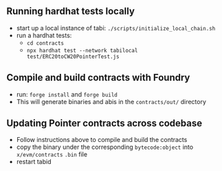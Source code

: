 ## Running hardhat tests locally
 * start up a local instance of tabi: `./scripts/initialize_local_chain.sh`
 * run a hardhat tests:
    * `cd contracts`
    * `npx hardhat test --network tabilocal test/ERC20toCW20PointerTest.js`

## Compile and build contracts with Foundry
 * run: `forge install` and `forge build`
 * This will generate binaries and abis in the `contracts/out/` directory

## Updating Pointer contracts across codebase
 * Follow instructions above to compile and build the contracts
 * copy the binary under the corresponding `bytecode:object` into `x/evm/contracts` `.bin` file
 * restart tabid
